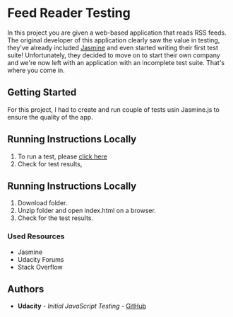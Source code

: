 # Feed Reader Testing

In this project you are given a web-based application that reads RSS feeds. The original developer of this application clearly saw the value in testing, they've already included [Jasmine](http://jasmine.github.io/) and even started writing their first test suite! Unfortunately, they decided to move on to start their own company and we're now left with an application with an incomplete test suite. That's where you come in.


## Getting Started

For this project, I had to create and run couple of tests usin Jasmine.js to ensure the quality of the app.

## Running Instructions Locally

1. To run a test, please [click here](https://lmedinatriana.github.io/feedReader-testing/ "Feedreader Testing")
3. Check for test results,


## Running Instructions Locally

1. Download folder.
2. Unzip folder and open index.html on a browser.
2. Check for the test results.

### Used Resources

* Jasmine
* Udacity Forums
* Stack Overflow


## Authors

* **Udacity** - *Initial JavaScript Testing* - [GitHub](https://github.com/udacity/frontend-nanodegree-feedreader)
